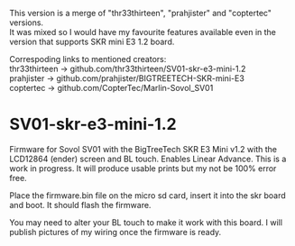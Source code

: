 This version is a merge of "thr33thirteen", "prahjister" and "coptertec" versions. <br>
It was mixed so I would have my favourite features available even in the version that supports SKR mini E3 1.2 board. <br>

Correspoding links to mentioned creators: <br>
 thr33thirteen  -> github.com/thr33thirteen/SV01-skr-e3-mini-1.2 <br>
 prahjister     -> github.com/prahjister/BIGTREETECH-SKR-mini-E3 <br>
 coptertec      -> github.com/CopterTec/Marlin-Sovol_SV01 <br>

# SV01-skr-e3-mini-1.2
Firmware for Sovol SV01 with the BigTreeTech SKR E3 Mini v1.2 with the LCD12864 (ender) screen and BL touch. Enables Linear Advance. 
This is a work in progress. It will produce usable prints but my not be 100% error free.

Place the firmware.bin file on the micro sd card, insert it into the skr board and boot. It should flash the firmware.

You may need to alter your BL touch to make it work with this board. I will publish pictures of my wiring once the firmware is ready.
